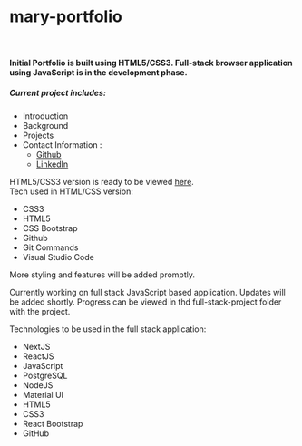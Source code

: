 # mary-portfolio

<br>

#### Initial Portfolio is built using HTML5/CSS3. Full-stack browser application using JavaScript is in the development phase.
##### Current project includes:
- Introduction
- Background
- Projects
- Contact Information :
   - [Github](https://github.com/maryjohnben)
   - [LinkedIn](http://linkedin.com/in/mary-benjamin)

HTML5/CSS3 version is ready to be viewed [here](https://maryjohnben.github.io/mary-portfolio/).
<br>
Tech used in HTML/CSS version:
- CSS3
- HTML5
- CSS Bootstrap
- Github
- Git Commands
- Visual Studio Code
<p>More styling and features will be added promptly.</p>
<p>
Currently working on full stack JavaScript based application. Updates will be added shortly. Progress can be viewed in thd full-stack-project folder with the project.
</p>
<p> Technologies to be used in the full stack application: 

- NextJS
- ReactJS
- JavaScript
- PostgreSQL
- NodeJS
- Material UI
- HTML5
- CSS3
- React Bootstrap
- GitHub
</p>
